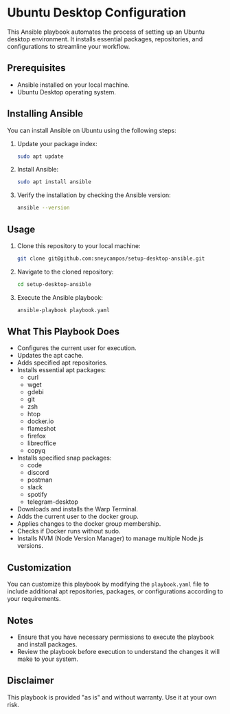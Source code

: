 # Ubuntu Desktop Configuration

This Ansible playbook automates the process of setting up an Ubuntu desktop environment. It installs essential packages, repositories, and configurations to streamline your workflow.

## Prerequisites

- Ansible installed on your local machine.
- Ubuntu Desktop operating system.

## Installing Ansible

You can install Ansible on Ubuntu using the following steps:

1. Update your package index:

    ```bash
    sudo apt update
    ```

2. Install Ansible:

    ```bash
    sudo apt install ansible
    ```

3. Verify the installation by checking the Ansible version:

    ```bash
    ansible --version
    ```

## Usage

1. Clone this repository to your local machine:

    ```bash
    git clone git@github.com:sneycampos/setup-desktop-ansible.git
    ```

2. Navigate to the cloned repository:

    ```bash
    cd setup-desktop-ansible
    ```

3. Execute the Ansible playbook:

    ```bash
    ansible-playbook playbook.yaml
    ```

## What This Playbook Does

- Configures the current user for execution.
- Updates the apt cache.
- Adds specified apt repositories.
- Installs essential apt packages:
    - curl
    - wget
    - gdebi
    - git
    - zsh
    - htop
    - docker.io
    - flameshot
    - firefox
    - libreoffice
    - copyq
- Installs specified snap packages:
    - code
    - discord
    - postman
    - slack
    - spotify
    - telegram-desktop
- Downloads and installs the Warp Terminal.
- Adds the current user to the docker group.
- Applies changes to the docker group membership.
- Checks if Docker runs without sudo.
- Installs NVM (Node Version Manager) to manage multiple Node.js versions.

## Customization

You can customize this playbook by modifying the `playbook.yaml` file to include additional apt repositories, packages, or configurations according to your requirements.

## Notes

- Ensure that you have necessary permissions to execute the playbook and install packages.
- Review the playbook before execution to understand the changes it will make to your system.

## Disclaimer

This playbook is provided "as is" and without warranty. Use it at your own risk.
